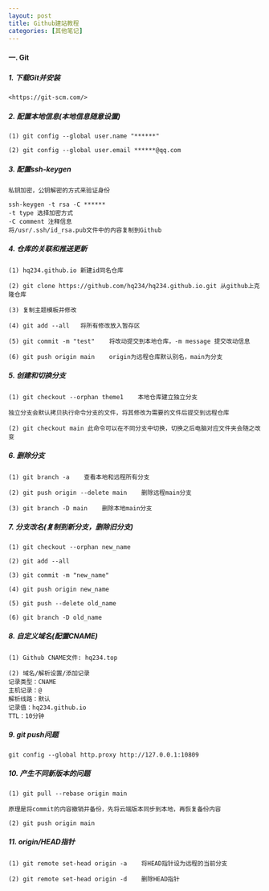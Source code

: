 ```yaml
---
layout: post
title: Github建站教程
categories: [其他笔记]
---
```


#### 一. Git

##### 1. 下载Git并安装 

```
<https://git-scm.com/>
```
  
##### 2. 配置本地信息(本地信息随意设置)

```
(1) git config --global user.name "******"  

(2) git config --global user.email ******@qq.com
```

##### 3. 配置ssh-keygen

```
私钥加密，公钥解密的方式来验证身份

ssh-keygen -t rsa -C ******
-t type 选择加密方式
-C comment 注释信息
将/usr/.ssh/id_rsa.pub文件中的内容复制到Github
```

##### 4. 仓库的关联和推送更新

```
(1) hq234.github.io 新建id同名仓库

(2) git clone https://github.com/hq234/hq234.github.io.git 从github上克隆仓库

(3) 复制主题模板并修改

(4) git add --all	将所有修改放入暂存区

(5) git commit -m "test"	将改动提交到本地仓库，-m message 提交改动信息

(6) git push origin main	origin为远程仓库默认别名，main为分支
```

##### 5. 创建和切换分支

```
(1) git checkout --orphan theme1	本地仓库建立独立分支

独立分支会默认拷贝执行命令分支的文件，将其修改为需要的文件后提交到远程仓库

(2) git checkout main 此命令可以在不同分支中切换，切换之后电脑对应文件夹会随之改变
```

##### 6. 删除分支

```
(1) git branch -a    查看本地和远程所有分支

(2) git push origin --delete main    删除远程main分支

(3) git branch -D main    删除本地main分支
```

##### 7. 分支改名(复制到新分支，删除旧分支)

```
(1) git checkout --orphan new_name

(2) git add --all

(3) git commit -m "new_name"

(4) git push origin new_name

(5) git push --delete old_name

(6) git branch -D old_name
```
##### 8. 自定义域名(配置CNAME)

```
(1) Github CNAME文件: hq234.top

(2) 域名/解析设置/添加记录
记录类型：CNAME
主机记录：@
解析线路：默认
记录值：hq234.github.io
TTL：10分钟
```

##### 9. git push问题

```
git config --global http.proxy http://127.0.0.1:10809
```

##### 10. 产生不同新版本的问题

```
(1) git pull --rebase origin main

原理是将commit的内容撤销并备份，先将云端版本同步到本地，再恢复备份内容

(2) git push origin main
```

##### 11. origin/HEAD指针

```
(1) git remote set-head origin -a    将HEAD指针设为远程的当前分支

(2) git remote set-head origin -d    删除HEAD指针
```

